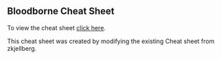 ## Bloodborne Cheat Sheet

To view the cheat sheet [click here](https://hieunhd0.github.io/bloodborne-checklist/).

This cheat sheet was created by modifying the existing Cheat sheet from zkjellberg.
